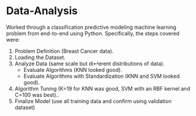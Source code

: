# Data-Analysis
Worked through a classification predictive modeling machine learning problem from end-to-end using Python. Specifically, the steps covered were:
1. Problem Definition (Breast Cancer data).
2. Loading the Dataset.
3. Analyze Data (same scale but di↵erent distributions of data).
    * Evaluate Algorithms (KNN looked good).
    * Evaluate Algorithms with Standardization (KNN and SVM looked good).
4. Algorithm Tuning (K=19 for KNN was good, SVM with an RBF kernel and C=100 was best).. 
5. Finalize Model (use all training data and confirm using validation dataset)
